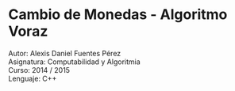 # Cambio de Monedas - Algoritmo Voraz

Autor: Alexis Daniel Fuentes Pérez  
Asignatura: Computabilidad y Algoritmia  
Curso: 2014 / 2015  
Lenguaje: C++  
